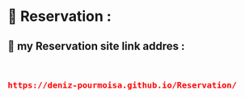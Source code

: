 <h1>📝 Reservation  :</h1>
<h2> 🔗 my Reservation site link addres :
</h2>
<div style="display:flex;justify-contect:center;" align=center>
<h3>

<pre style="color:red">https://deniz-pourmoisa.github.io/Reservation/</pre>
  </h3>
  
</div>
